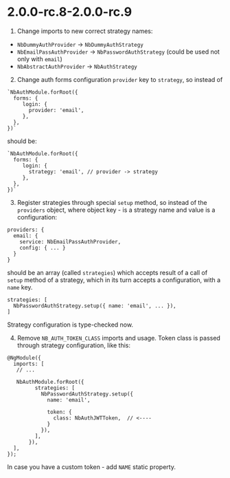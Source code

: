 <a name="2.0.0-rc.8-2.0.0-rc.9"></a>

# 2.0.0-rc.8-2.0.0-rc.9

1. Change imports to new correct strategy names:

- `NbDummyAuthProvider` -> `NbDummyAuthStrategy`
- `NbEmailPassAuthProvider` -> `NbPasswordAuthStrategy` (could be used not only with `email`)
- `NbAbstractAuthProvider` -> `NbAuthStrategy`

2. Change auth forms configuration `provider` key to `strategy`, so instead of

```
`NbAuthModule.forRoot({
  forms: {
     login: {
       provider: 'email',
     },
  },
})`
```

should be:

```
`NbAuthModule.forRoot({
  forms: {
     login: {
       strategy: 'email', // provider -> strategy
     },
  },
})`
```

3. Register strategies through special `setup` method, so instead of the `providers` object,
   where object key - is a strategy name and value is a configuration:

```
providers: {
  email: {
    service: NbEmailPassAuthProvider,
    config: { ... }
  }
}
```

should be an array (called `strategies`) which accepts result of a call of `setup` method of a strategy,
which in its turn accepts a configuration, with a `name` key.

```
strategies: [
  NbPasswordAuthStrategy.setup({ name: 'email', ... }),
]
```

Strategy configuration is type-checked now.

4. Remove `NB_AUTH_TOKEN_CLASS` imports and usage.
   Token class is passed through strategy configuration, like this:

```
@NgModule({
  imports: [
   // ...

   NbAuthModule.forRoot({
         strategies: [
           NbPasswordAuthStrategy.setup({
             name: 'email',

             token: {
               class: NbAuthJWTToken,  // <----
             }
           }),
         ],
       }),
  ],
});
```

In case you have a custom token - add `NAME` static property.
